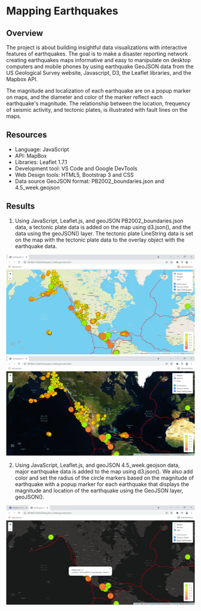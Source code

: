 # Mapping Earthquakes

## Overview

The project is about building insightful data visualizations with interactive features of earthquakes. The goal is to make a disaster reporting network creating earthquakes maps informative and easy to manipulate on desktop computers and mobile phones by using earthquake GeoJSON data from the US Geological Survey website, Javascript, D3, the Leaflet libraries, and the Mapbox API. 

The magnitude and localization of each earthquake are on a popup marker on maps, and the diameter and color of the marker reflect each earthquake's magnitude. The relationship between the location, frequency of seismic activity, and tectonic plates, is illustrated with fault lines on the maps.

## Resources
  - Language: JavaScript
  - API: MapBox
  - Libraries: Leaflet 1.7.1
  - Development tool: VS Code and Google DevTools 
  - Web Design tools: HTML5, Bootstrap 3 and CSS
  - Data source GeoJSON format: PB2002_boundaries.json and 4.5_week.geojson

## Results

1. Using JavaScript, Leaflet.js, and geoJSON PB2002_boundaries.json data, a tectonic plate data is added on the map using d3.json(), and the data using the geoJSON() layer. The tectonic plate LineString data is set on the map with the tectonic plate data to the overlay object with the earthquake data.

<img src="Resources/earthquakes1.png" width="700" />

<img src="Resources/earthquakes2.png" width="700" />

2. Using JavaScript, Leaflet.js, and geoJSON 4.5_week.geojson data, major earthquake data is added to the map using d3.json(). We also add color and set the radius of the circle markers based on the magnitude of earthquake with a popup marker for each earthquake that displays the magnitude and location of the earthquake using the GeoJSON layer, geoJSON().

<img src="Resources/earthquakes3.png" width="700" />
